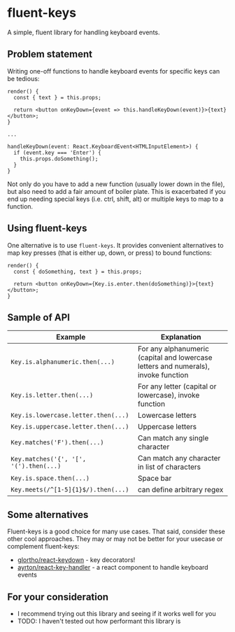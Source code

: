 # fluent-keys
A simple, fluent library for handling keyboard events.

## Problem statement

Writing one-off functions to handle keyboard events for specific keys can be tedious:

```
render() {
  const { text } = this.props;

  return <button onKeyDown={event => this.handleKeyDown(event)}>{text}</button>;
}

...

handleKeyDown(event: React.KeyboardEvent<HTMLInputElement>) {
  if (event.key === 'Enter') {
    this.props.doSomething();
  }
}
```

Not only do you have to add a new function (usually lower down in the file), but also need to add a fair amount of boiler plate. This is exacerbated if you end up needing special keys (i.e. ctrl, shift, alt) or multiple keys to map to a function.

## Using fluent-keys

One alternative is to use `fluent-keys`. It provides convenient alternatives to map key presses (that is either up, down, or press) to bound functions:

```
render() {
  const { doSomething, text } = this.props;

  return <button onKeyDown={Key.is.enter.then(doSomething)}>{text}</button>;
}
```

## Sample of API

| Example | Explanation |
| ------- | ----------- |
| `Key.is.alphanumeric.then(...)` | For any alphanumeric (capital and lowercase letters and numerals), invoke function |
| `Key.is.letter.then(...)` | For any letter (capital or lowercase), invoke function |
| `Key.is.lowercase.letter.then(...)` | Lowercase letters |
| `Key.is.uppercase.letter.then(...)` | Uppercase letters |
| `Key.matches('F').then(...)` | Can match any single character |
| `Key.matches('{', '[', '(').then(...)` | Can match any character in list of characters |
| `Key.is.space.then(...)` | Space bar |
| `Key.meets(/^[1-5]{1}$/).then(...)` | can define arbitrary regex | 

## Some alternatives

Fluent-keys is a good choice for many use cases. That said, consider these other cool approaches. They may or may not be better for your usecase or complement fluent-keys:

* [glortho/react-keydown](https://github.com/glortho/react-keydown) - key decorators!
* [ayrton/react-key-handler](https://github.com/ayrton/react-key-handler) - a react component to handle keyboard events

## For your consideration

* I recommend trying out this library and seeing if it works well for you
* TODO: I haven't tested out how performant this library is